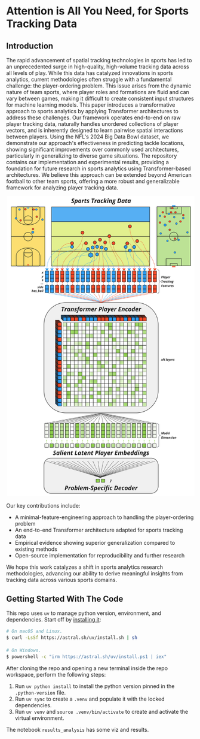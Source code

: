 
# Attention is All You Need, for Sports Tracking Data

## Introduction

The rapid advancement of spatial tracking technologies in sports has led to an unprecedented surge in high-quality, high-volume tracking data across all levels of play. While this data has catalyzed innovations in sports analytics, current methodologies often struggle with a fundamental challenge: the player-ordering problem. This issue arises from the dynamic nature of team sports, where player roles and formations are fluid and can vary between games, making it difficult to create consistent input structures for machine learning models.
This paper introduces a transformative approach to sports analytics by applying Transformer architectures to address these challenges. Our framework operates end-to-end on raw player tracking data, naturally handles unordered collections of player vectors, and is inherently designed to learn pairwise spatial interactions between players. Using the NFL's 2024 Big Data Bowl dataset, we demonstrate our approach's effectiveness in predicting tackle locations, showing significant improvements over commonly used architectures, particularly in generalizing to diverse game situations.
The repository contains our implementation and experimental results, providing a foundation for future research in sports analytics using Transformer-based architectures. We believe this approach can be extended beyond American football to other team sports, offering a more robust and generalizable framework for analyzing player tracking data.

![Simple Architecture Diagram](./Sumer%20Sports%20Transformer%20Simple%20Arch.jpg)

Our key contributions include:

* A minimal-feature-engineering approach to handling the player-ordering problem
* An end-to-end Transformer architecture adapted for sports tracking data
* Empirical evidence showing superior generalization compared to existing methods
* Open-source implementation for reproducibility and further research

We hope this work catalyzes a shift in sports analytics research methodologies, advancing our ability to derive meaningful insights from tracking data across various sports domains.



## Getting Started With The Code

This repo uses `uv` to manage python version, environment, and dependencies. Start off by [installing it](https://docs.astral.sh/uv/getting-started/installation/):

```bash
# On macOS and Linux.
$ curl -LsSf https://astral.sh/uv/install.sh | sh

# On Windows.
$ powershell -c "irm https://astral.sh/uv/install.ps1 | iex"
```

After cloning the repo and opening a new terminal inside the repo workspace, perform the following steps:

1. Run `uv python install` to install the python version pinned in the `.python-version` file.
2. Run `uv sync` to create a `.venv` and populate it with the locked dependencies.
3. Run `uv venv` and `source .venv/bin/activate` to create and activate the virtual environment.


The notebook `results_analysis` has some viz and results.